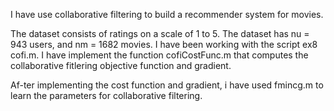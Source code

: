 I have use collaborative filtering to build a recommender system for movies.

The dataset consists of ratings on a scale of 1 to 5. The dataset has nu = 943 users, and
nm = 1682 movies. 
I have been working with the script ex8 cofi.m. I have implement the function cofiCostFunc.m
that computes the collaborative fitlering objective function and gradient. 

Af-ter implementing the cost function and gradient, i have  used fmincg.m to
learn the parameters for collaborative filtering.
